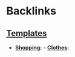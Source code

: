 
# Backlinks
## [Templates](<Templates.md>)
- **[Shopping](<Shopping.md>):**
        - **[Clothes](<Clothes.md>):**

